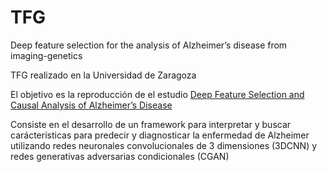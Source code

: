 # TFG
Deep feature selection for the analysis of Alzheimer’s disease from imaging-genetics

TFG realizado en la Universidad de Zaragoza

El objetivo es la reproducción de el estudio [Deep Feature Selection and Causal Analysis of Alzheimer’s Disease](https://www.frontiersin.org/articles/10.3389/fnins.2019.01198/full)

Consiste en el desarrollo de un framework para interpretar y buscar carácterísticas para predecir y diagnosticar la enfermedad de Alzheimer utilizando redes neuronales convolucionales de 3 dimensiones (3DCNN) y redes generativas adversarias condicionales (CGAN)
